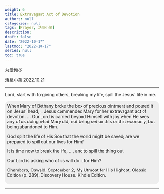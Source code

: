 ```yaml
---
weight: 6
title: Extravagant Act of Devotion
authors: null
categories: null
tags: [Prayer, 活泉小简]
description: 
draft: false
date: "2022-10-17"
lastmod: "2022-10-17"
series: null
toc: true
---
```


为爱倾尽  

活泉小简 2022.10.21

<!--more-->
---

Lord, start with forgiving others, breaking my life, spill the Jesus' life in me.  

<div class = "quote">
When Mary of Bethany broke the box of precious ointment and poured it on Jesus’ head, .. Jesus commended Mary for her <a class = "hovertip" tooltip_text ="lacking restraint in spending money or using resources">extravagant</a> act of devotion. ... Our Lord is carried beyond Himself with joy when He sees any of us doing what Mary did, not being set on this or that economy, but being abandoned to Him.  

God spilt the life of His Son that the world might be saved; are we prepared to spill out our lives for Him?

It is time now to break the life, ..., and to spill the thing out.

Our Lord is asking who of us will do it for Him?

Chambers, Oswald. September 2, My Utmost for His Highest, Classic Edition (p. 289). Discovery House. Kindle Edition. 
</div>

---
<style type = "text/css">
/* quoting with background */
.quote {
  margin: 0;
  background: #eee;
  padding: 0.5em;
  border-radius: 1em;
}
.quote figcaption,
.quote blockquote {
  margin: 1em;
}
/* the end */

/* section: Tooltip */
.hovertip {
  position: relative;
  border-bottom: 1px dotted black;
}

.hovertip:before {
  content: attr(tooltip_text);
  visibility: hidden;
  
  overflow-y: inherit; /*new*/

  width: 250px;
  background-color: #add8e6;
  color: black;
  text-align: left;
  border-radius: 5px;
  padding: 5px 10px;
  /* fade-in*/
  opacity: 0;  
  transition: opacity 1s ease-in-out;

  /* top tooltip*/
  position: absolute; /*let tooltip wrap instead of overflow*/
  z-index: 1;
  left: 50%; /*auto;*/
  bottom: 110%; /*auto;*/
  margin-left: -60px;
}

.hovertip.hovertiptext::before {
  content: " ";
  position: absolute;
  top: 100%; /* At the bottom of the tooltip */
  left: 50%;
  margin-left: -5px;
  border-width: 5px;
  border-style: solid;
  border-color: black transparent transparent transparent;
}

.hovertip:hover:before {
  opacity: 1;
  visibility: visible;
}

/* Section end*/
</style>


<script>
    var refTagger = {
        settings: {
            bibleVersion: "KJV" /*hlybblsmpshndtn*/
        }
    }; 

    (function(d, t) {
        var n=d.querySelector('[nonce]');
        refTagger.settings.nonce = n && (n.nonce||n.getAttribute('nonce'));
        var g = d.createElement(t), s = d.getElementsByTagName(t)[0];
        g.src = 'https://api.reftagger.com/v2/RefTagger.js';
        g.nonce = refTagger.settings.nonce;
        s.parentNode.insertBefore(g, s);
    }(document, 'script'));
</script>